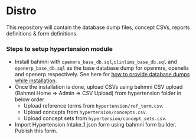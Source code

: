 # Distro
This repository will contain the database dump files, concept CSVs, reports definitions &amp; form definitions.

### Steps to setup hypertension module
* Install bahmni with `openmrs_base_db.sql`,`clinlims_base_db.sql` and `openerp_base_db.sql` as the base database dump for openmrs, openelis and openerp respectively. See here for [how to provide database dumps while installation](https://bahmni.atlassian.net/wiki/spaces/BAH/pages/35291242/Install+Bahmni+on+CentOS+Advanced+Installation+Options#InstallBahmnionCentOS(AdvancedInstallationOptions)-Step3:Copyappconfigandbasedatabasedump).
* Once the installation is done, upload CSVs using bahmni CSV upload (Bahmni Home => Admin => CSV Upload) from hypertension folder in below order
    * Upload reference terms from `hypertension/ref_term.csv`.
    * Upload concepts from `hypertension/concepts.csv`.
    * Upload concept sets from `hypertension/concept_sets.csv`.
* Import Hypertension Intake_1.json form using bahmni form builder. Publish this form.


